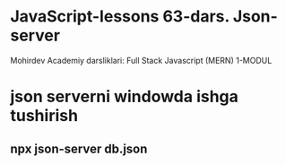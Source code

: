 # JavaScript-lessons 63-dars. Json-server

Mohirdev Academiy darsliklari: Full Stack Javascript (MERN) 1-MODUL

# json serverni windowda ishga tushirish
## npx json-server db.json
